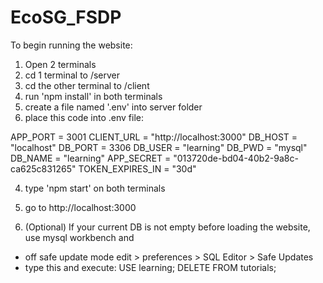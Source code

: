 # EcoSG_FSDP

To begin running the website:
1. Open 2 terminals
2. cd 1 terminal to /server
3. cd the other terminal to /client
4. run 'npm install' in both terminals
5. create a file named '.env' into server folder
6. place this code into .env file:

APP_PORT = 3001
CLIENT_URL = "http://localhost:3000"
DB_HOST = "localhost"
DB_PORT = 3306
DB_USER = "learning"
DB_PWD = "mysql"
DB_NAME = "learning"
APP_SECRET = "013720de-bd04-40b2-9a8c-ca625c831265"
TOKEN_EXPIRES_IN = "30d"

4. type 'npm start' on both terminals
5. go to http://localhost:3000

6. (Optional) If your current DB is not empty before loading the website, 
use mysql workbench and
- off safe update mode 
edit > preferences > SQL Editor > Safe Updates
- type this and execute:
USE learning;
DELETE FROM tutorials;